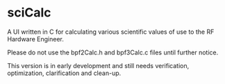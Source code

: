 # sciCalc
A UI written in C for calculating various scientific values of use to the RF Hardware Engineer.

Please do not use the bpf2Calc.h and bpf3Calc.c files until further notice.

This version is in early development and still needs verification, optimization, clarification and clean-up.
